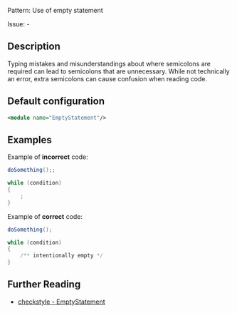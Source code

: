 Pattern: Use of empty statement

Issue: -

## Description

Typing mistakes and misunderstandings about where semicolons are required can lead to semicolons that are unnecessary. While not technically an error, extra semicolons can cause confusion when reading code.

## Default configuration

```xml
<module name="EmptyStatement"/>
```

## Examples

Example of **incorrect** code:

```java
doSomething();;

while (condition)
{
    ;
}
```

Example of **correct** code:

```java
doSomething();

while (condition)
{
    /** intentionally empty */
}
```


## Further Reading

* [checkstyle - EmptyStatement](http://checkstyle.sourceforge.net/config_coding.html#EmptyStatement)
